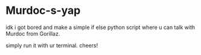 # Murdoc-s-yap
idk i got bored and make a simple if else python script where u can talk with Murdoc from Gorillaz.

simply run it with ur terminal. cheers!
